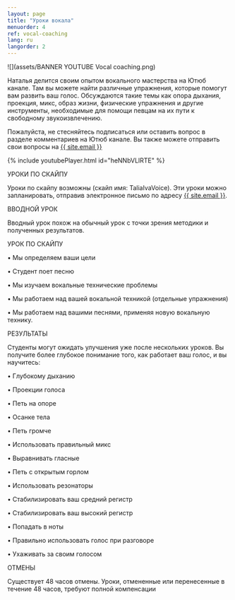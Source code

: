 ```yaml
---
layout: page
title: "Уроки вокала"
menuorder: 4
ref: vocal-coaching
lang: ru
langorder: 2
---
```


![](assets/BANNER YOUTUBE Vocal coaching.png)

Наталья делится своим опытом вокального мастерства на Ютюб канале. Там вы можете найти различные упражнения, которые помогут вам развить ваш голос. Обсуждаются такие темы как опора дыхания, проекция, микс, образ жизни, физические упражнения и другие инструменты, необходимые для помощи певцам на их пути к cвободному звукоизвлечению.

Пожалуйста, не стесняйтесь подписаться или оставить вопрос в разделе комментариев на Ютюб канале. Вы также можете отправить свои вопросы на <a href="mailto:{{ site.email }}">{{ site.email }}</a>


{% include youtubePlayer.html id="heNNbVLlRTE" %}



УРОКИ ПО СКАЙПУ

Уроки по скайпу возможны (скайп имя: TaliaIvaVoice). Эти уроки можно запланировать, отправив электронное письмо по адресу <a href="mailto:{{ site.email }}">{{ site.email }}</a>.

ВВОДНОЙ УРОК

Вводный урок похож на обычный урок с точки зрения методики и полученных результатов.

УРОК ПО СКАЙПУ

•	Мы определяем ваши цели

•	Студент поет песню

•	Мы изучаем вокальные технические проблемы

•	Мы работаем над вашей вокальной техникой (отдельные упражнения)

•	Мы работаем над вашими песнями, применяя новую вокальную технику.

РЕЗУЛЬТАТЫ

Студенты могут ожидать улучшения уже после нескольких уроков. Вы получите более глубокое понимание того, как работает ваш голос, и вы научитесь:

•	Глубокому дыханию

•	Проекции голоса

•	Петь на опоре

•	Осанке тела

•	Петь громче

•	Использовать правильный микс

•	Выравнивать гласные

•	Петь с открытым горлом

•	Использовать резонаторы

•	Стабилизировать ваш средний регистр

•	Стабилизировать ваш высокий регистр

•	Попадать в ноты

•	Правильно использовать голос при разговоре

•	Ухаживать за своим голосом 

ОТМЕНЫ

Существует 48 часов отмены. Уроки, отмененные или перенесенные в течение 48 часов, требуют полной компенсации


